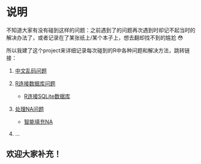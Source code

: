 # 说明

不知道大家有没有碰到这样的问题：之前遇到了的问题再次遇到时却记不起当时的解决办法了，或者记录在了某张纸上/某个本子上，想去翻却找不到的尴尬  :flushed: 

所以我建了这个project来详细记录每次碰到的R中各种问题和解决方法，跳转链接：

1. [中文乱码问题](https://github.com/BruceZhaoR/R_Problems/tree/master/Chinese-Enconding-Problems)

2. [R连接数据库问题](https://github.com/BruceZhaoR/R_Problems/tree/master/R-Connect-Database)
    + [R连接SQLite数据库](https://github.com/BruceZhaoR/R_Problems/blob/master/R-Connect-Database/r-connect-sqlite.md)

3. [处理NA问题](https://github.com/BruceZhaoR/R_Problems/tree/master/Handle-NA-Problems)
    + [智能填充NA](https://github.com/BruceZhaoR/R_Problems/tree/master/Handle-NA-Problems/auto-replacing-nas.md)

4. ...


## 欢迎大家补充！
